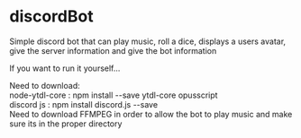 # discordBot
Simple discord bot that can play music, roll a dice, displays a users avatar, give the server information and give the bot information

If you want to run it yourself...

Need to download: <br />
	node-ytdl-core : npm install --save ytdl-core opusscript <br />
	discord js : npm install discord.js --save <br />
	Need to download FFMPEG in order to allow the bot to play music and make sure its in the proper directory
